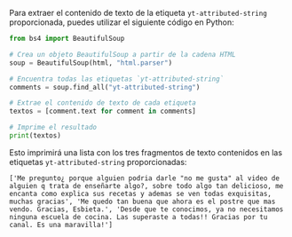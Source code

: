 Para extraer el contenido de texto de la etiqueta `yt-attributed-string` proporcionada, puedes utilizar el siguiente código en Python:

```python
from bs4 import BeautifulSoup

# Crea un objeto BeautifulSoup a partir de la cadena HTML
soup = BeautifulSoup(html, "html.parser")

# Encuentra todas las etiquetas `yt-attributed-string`
comments = soup.find_all("yt-attributed-string")

# Extrae el contenido de texto de cada etiqueta
textos = [comment.text for comment in comments]

# Imprime el resultado
print(textos)
```

Esto imprimirá una lista con los tres fragmentos de texto contenidos en las etiquetas `yt-attributed-string` proporcionadas:

```
['Me pregunto¿ porque alguien podria darle "no me gusta" al video de alguien q trata de enseñarte algo?, sobre todo algo tan delicioso, me encanta como explica sus recetas y ademas se ven todas exquisitas, muchas gracias', 'Me quedo tan buena que ahora es el postre que mas vendo. Gracias, Esbieta.', 'Desde que te conocimos, ya no necesitamos ninguna escuela de cocina. Las superaste a todas!! Gracias por tu canal. Es una maravilla!']
```